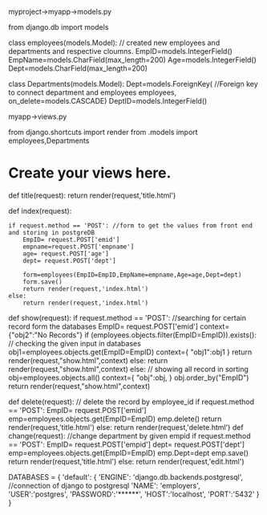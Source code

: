 myproject->myapp->models.py 

from django.db import models

class employees(models.Model):  // created new employees and departments and respective cloumns.
    EmpID=models.IntegerField() 
    EmpName=models.CharField(max_length=200)
    Age=models.IntegerField()
    Dept=models.CharField(max_length=200)

class Departments(models.Model):
    Dept=models.ForeignKey(                     //Foreign key to connect department and employees
        employees, on_delete=models.CASCADE)
    DeptID=models.IntegerField()


myapp->views.py

from django.shortcuts import render
from .models import employees,Departments
# Create your views here.

def title(request): 
    return render(request,'title.html')

def index(request):  
    
    if request.method == 'POST': //form to get the values from front end and storing in postgreDB 
        EmpID= request.POST['emid']
        empname=request.POST['empname']
        age= request.POST['age']
        dept= request.POST['dept']

        form=employees(EmpID=EmpID,EmpName=empname,Age=age,Dept=dept)
        form.save()
        return render(request,'index.html')
    else:
        return render(request,'index.html')
        
   def show(request):
    if request.method == 'POST':  //searching for certain record form the databases
        EmpID= request.POST['emid']
        context={"obj2":"No Records"}
        if (employees.objects.filter(EmpID=EmpID)).exists(): // checking the given input in databases
            obj1=employees.objects.get(EmpID=EmpID)
            context={
            "obj1":obj1
            }
            return render(request,"show.html",context)
        else:
            return render(request,"show.html",context)
    else:                                                     // showing all record in sorting 
        obj=employees.objects.all()
        context={
            "obj":obj,
        }
        obj.order_by("EmpID")
        return render(request,"show.html",context)

def delete(request):                                         // delete the record by employee_id 
    if request.method == 'POST':
        EmpID= request.POST['emid']
        emp=employees.objects.get(EmpID=EmpID)
        emp.delete()
        return render(request,'title.html')
    else:
        return render(request,'delete.html')
def change(request):                                         //change department by given empid
    if request.method == 'POST':
        EmpID= request.POST['empid']
        dept= request.POST['dept']
        emp=employees.objects.get(EmpID=EmpID)
        emp.Dept=dept
        emp.save()
        return render(request,'title.html')
    else:
        return render(request,'edit.html')  
        
  DATABASES = {
    'default': {
        'ENGINE': 'django.db.backends.postgresql',  //connection of django to postgresql
        'NAME': 'employers',
        'USER':'postgres',
        'PASSWORD':'******',
        'HOST':'localhost',
        'PORT':'5432'
    }
}
